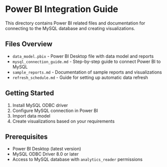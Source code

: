 # Power BI Integration Guide

This directory contains Power BI related files and documentation for connecting to the MySQL database and creating visualizations.

## Files Overview

- `data_model.pbix` - Power BI Desktop file with data model and reports
- `mysql_connection_guide.md` - Step-by-step guide to connect Power BI to MySQL
- `sample_reports.md` - Documentation of sample reports and visualizations
- `refresh_schedule.md` - Guide for setting up automatic data refresh

## Getting Started

1. Install MySQL ODBC driver
2. Configure MySQL connection in Power BI
3. Import data model
4. Create visualizations based on your requirements

## Prerequisites

- Power BI Desktop (latest version)
- MySQL ODBC Driver 8.0 or later
- Access to MySQL database with `analytics_reader` permissions
